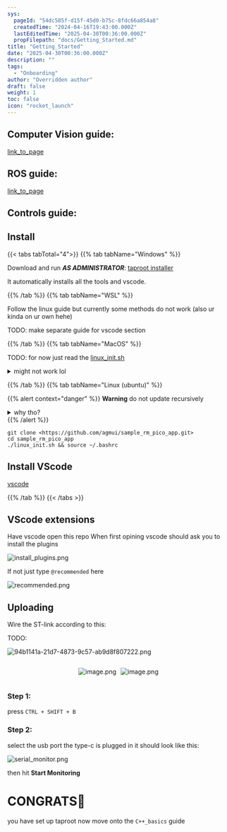 ```yaml
---
sys:
  pageId: "54dc585f-d15f-45d0-b75c-8fdc66a854a8"
  createdTime: "2024-04-16T19:43:00.000Z"
  lastEditedTime: "2025-04-30T00:36:00.000Z"
  propFilepath: "docs/Getting_Started.md"
title: "Getting_Started"
date: "2025-04-30T00:36:00.000Z"
description: ""
tags:
  - "Onboarding"
author: "Overridden author"
draft: false
weight: 1
toc: false
icon: "rocket_launch"
---
```


## Computer Vision guide:

[link_to_page](86d45bc0-388b-4d26-8848-44f255f73d0e)

## ROS guide:

[link_to_page](3c76c1de-ec8f-46d6-8b0a-294005edc2d5)

## Controls guide:

## Install

{{< tabs tabTotal="4">}}
{{% tab tabName="Windows" %}}

Download and run _**AS ADMINISTRATOR**_: [taproot installer](https://github.com/Thornbots/TeachingFreshies/releases/tag/1.0)

It automatically installs all the tools and vscode.

{{% /tab %}}
{{% tab tabName="WSL" %}}

Follow the linux guide but currently some methods do not work (also ur kinda on ur own hehe)

TODO: make separate guide for vscode section

{{% /tab %}}
{{% tab tabName="MacOS" %}}

TODO: for now just read the [linux_init.sh](https://github.com/agmui/sample_rm_pico_app/blob/main/linux_init.sh)

<details>
<summary>might not work lol</summary>

`brew install libusb pkg-config`

Next install: [vscode](https://code.visualstudio.com/Download)

</details>

{{% /tab %}}
{{% tab tabName="Linux (ubuntu)" %}}

{{% alert context="danger" %}}
**Warning** do not update recursively
<details>
<summary>why tho?</summary>
There are some submodules that may go on for a while (like tinyusb) and I highly
recommend you don't need to get them.
If you want to see what submodules I update just look in `linux_init.sh`
</details>
{{% /alert %}}

```shell
git clone <https://github.com/agmui/sample_rm_pico_app.git>
cd sample_rm_pico_app
./linux_init.sh && source ~/.bashrc
```

## Install VScode

[vscode](https://code.visualstudio.com/Download)

{{% /tab %}}
{{< /tabs >}}

## VScode extensions

Have vscode open this repo
When first opining vscode should ask you to install the plugins

![install_plugins.png](https://prod-files-secure.s3.us-west-2.amazonaws.com/d518164a-d88e-44d1-a4ee-3adb3bd8bce0/89bd30f0-1825-4e77-867b-0a41ce370880/install_plugins.png?X-Amz-Algorithm=AWS4-HMAC-SHA256&X-Amz-Content-Sha256=UNSIGNED-PAYLOAD&X-Amz-Credential=ASIAZI2LB46672LBRPYZ%2F20250525%2Fus-west-2%2Fs3%2Faws4_request&X-Amz-Date=20250525T210704Z&X-Amz-Expires=3600&X-Amz-Security-Token=IQoJb3JpZ2luX2VjEGwaCXVzLXdlc3QtMiJHMEUCIQD78fUP42c2W%2BcAQ9YI4qIHcaMtZYz9%2BL8ooDedPdbxtQIgAKamECFlS0ytdrH2sKxLw7q3G3RCzJWeY%2Fi2bIoQ4b0q%2FwMINRAAGgw2Mzc0MjMxODM4MDUiDNhSFBN7P0q5DuULcyrcA2KaYk6Gi7TGUZmB15pnjS5Xg74kGFVu1p0i2DuHH3MBZKLBb3ZjGUBM00NkK9fZXDur45yeZSoSsV8sgoZkAOvXxOQU2GM%2FmfWH7ABRLCuOah2BClMBjbhzA7nrAqVsQ70a3UHQNMenkBS%2B1K5WVBtBimwyGA26%2B4Bb51jAnKkxyXfR2o35YIRapnlJI73K4Bx3E9Eh9VbvWmJEA9TFU3cS44TZCx%2FSTLLRooFCqnUabKBX%2BcmHWecGa%2FAy2WYdLGi%2B%2B6Uz67IpHY65cQR%2BXh%2BlKVZ5y2TGGzoij0lIvHXeIU%2BHihKXVDiBG4yGCuP9jczOEfW3LqBoSzLhtbWGMamEWvZ6F7hvio5ouoFvNBSbQHsEhzgkX7ca8CBmjBGvi7a9UfOEoYnj4JD1YrNYSwpTETDot18SUA7kotUC73WIjSZ4ShFZp3vC62JfXyeVuQ2DASm7Gx74B5PRdfE2HKywI9Il5kjgn63Ftj3fS6lY06HFL2c1599Dbn9Ug6Cpg98y6yrGNKXgDCJxBiabNDQmw9bWgXsnleko3wgCYHx6mLrvw9904igP4wGjaKc8vNGnwY8ZH%2B%2Fq4nBHpIJ%2F54ofSYWeZRvrWXNKIOxSkp3gpzNCYUOESPLXNnmsMKL1zcEGOqUBfbKTZTKCSissYdMncSK1aYOmUxqGM0VQ2lXv2to6ikDUsY8eutpw%2FlqXMDgiNUrXCUReemC3lcvpV%2FePFRiLnjBFcI0RKHPGrNcjHOzANzQ%2FkNmhDEgIucjqjXB957vd2Ze0nvIPG6LJDWa4W5BOpGF7TyCMzgYE40NKWRBIbxE083%2FDk%2BpspRwC%2Bb3%2Bnb6F3a00APrhiX8rDZCSuwFw510tCJPO&X-Amz-Signature=cf2f63b7a67771153818396cb88df899ddd751f2ee9f272ef347c8c150389e13&X-Amz-SignedHeaders=host&x-id=GetObject)

If not just type `@recommended` here  

![recommended.png](https://prod-files-secure.s3.us-west-2.amazonaws.com/d518164a-d88e-44d1-a4ee-3adb3bd8bce0/61e661e9-5d85-4dfc-be0d-8d2097a5e793/recommended.png?X-Amz-Algorithm=AWS4-HMAC-SHA256&X-Amz-Content-Sha256=UNSIGNED-PAYLOAD&X-Amz-Credential=ASIAZI2LB46672LBRPYZ%2F20250525%2Fus-west-2%2Fs3%2Faws4_request&X-Amz-Date=20250525T210704Z&X-Amz-Expires=3600&X-Amz-Security-Token=IQoJb3JpZ2luX2VjEGwaCXVzLXdlc3QtMiJHMEUCIQD78fUP42c2W%2BcAQ9YI4qIHcaMtZYz9%2BL8ooDedPdbxtQIgAKamECFlS0ytdrH2sKxLw7q3G3RCzJWeY%2Fi2bIoQ4b0q%2FwMINRAAGgw2Mzc0MjMxODM4MDUiDNhSFBN7P0q5DuULcyrcA2KaYk6Gi7TGUZmB15pnjS5Xg74kGFVu1p0i2DuHH3MBZKLBb3ZjGUBM00NkK9fZXDur45yeZSoSsV8sgoZkAOvXxOQU2GM%2FmfWH7ABRLCuOah2BClMBjbhzA7nrAqVsQ70a3UHQNMenkBS%2B1K5WVBtBimwyGA26%2B4Bb51jAnKkxyXfR2o35YIRapnlJI73K4Bx3E9Eh9VbvWmJEA9TFU3cS44TZCx%2FSTLLRooFCqnUabKBX%2BcmHWecGa%2FAy2WYdLGi%2B%2B6Uz67IpHY65cQR%2BXh%2BlKVZ5y2TGGzoij0lIvHXeIU%2BHihKXVDiBG4yGCuP9jczOEfW3LqBoSzLhtbWGMamEWvZ6F7hvio5ouoFvNBSbQHsEhzgkX7ca8CBmjBGvi7a9UfOEoYnj4JD1YrNYSwpTETDot18SUA7kotUC73WIjSZ4ShFZp3vC62JfXyeVuQ2DASm7Gx74B5PRdfE2HKywI9Il5kjgn63Ftj3fS6lY06HFL2c1599Dbn9Ug6Cpg98y6yrGNKXgDCJxBiabNDQmw9bWgXsnleko3wgCYHx6mLrvw9904igP4wGjaKc8vNGnwY8ZH%2B%2Fq4nBHpIJ%2F54ofSYWeZRvrWXNKIOxSkp3gpzNCYUOESPLXNnmsMKL1zcEGOqUBfbKTZTKCSissYdMncSK1aYOmUxqGM0VQ2lXv2to6ikDUsY8eutpw%2FlqXMDgiNUrXCUReemC3lcvpV%2FePFRiLnjBFcI0RKHPGrNcjHOzANzQ%2FkNmhDEgIucjqjXB957vd2Ze0nvIPG6LJDWa4W5BOpGF7TyCMzgYE40NKWRBIbxE083%2FDk%2BpspRwC%2Bb3%2Bnb6F3a00APrhiX8rDZCSuwFw510tCJPO&X-Amz-Signature=6464d2659efc549aa6ab6fb27ad26feb2480a6f1445647159be146688f958b2a&X-Amz-SignedHeaders=host&x-id=GetObject)

## Uploading

Wire the ST-link according to this:

TODO:

![94b1141a-21d7-4873-9c57-ab9d8f807222.png](https://prod-files-secure.s3.us-west-2.amazonaws.com/d518164a-d88e-44d1-a4ee-3adb3bd8bce0/e5fad17d-ab82-4300-9f4c-505ab4b1202c/94b1141a-21d7-4873-9c57-ab9d8f807222.png?X-Amz-Algorithm=AWS4-HMAC-SHA256&X-Amz-Content-Sha256=UNSIGNED-PAYLOAD&X-Amz-Credential=ASIAZI2LB46672LBRPYZ%2F20250525%2Fus-west-2%2Fs3%2Faws4_request&X-Amz-Date=20250525T210704Z&X-Amz-Expires=3600&X-Amz-Security-Token=IQoJb3JpZ2luX2VjEGwaCXVzLXdlc3QtMiJHMEUCIQD78fUP42c2W%2BcAQ9YI4qIHcaMtZYz9%2BL8ooDedPdbxtQIgAKamECFlS0ytdrH2sKxLw7q3G3RCzJWeY%2Fi2bIoQ4b0q%2FwMINRAAGgw2Mzc0MjMxODM4MDUiDNhSFBN7P0q5DuULcyrcA2KaYk6Gi7TGUZmB15pnjS5Xg74kGFVu1p0i2DuHH3MBZKLBb3ZjGUBM00NkK9fZXDur45yeZSoSsV8sgoZkAOvXxOQU2GM%2FmfWH7ABRLCuOah2BClMBjbhzA7nrAqVsQ70a3UHQNMenkBS%2B1K5WVBtBimwyGA26%2B4Bb51jAnKkxyXfR2o35YIRapnlJI73K4Bx3E9Eh9VbvWmJEA9TFU3cS44TZCx%2FSTLLRooFCqnUabKBX%2BcmHWecGa%2FAy2WYdLGi%2B%2B6Uz67IpHY65cQR%2BXh%2BlKVZ5y2TGGzoij0lIvHXeIU%2BHihKXVDiBG4yGCuP9jczOEfW3LqBoSzLhtbWGMamEWvZ6F7hvio5ouoFvNBSbQHsEhzgkX7ca8CBmjBGvi7a9UfOEoYnj4JD1YrNYSwpTETDot18SUA7kotUC73WIjSZ4ShFZp3vC62JfXyeVuQ2DASm7Gx74B5PRdfE2HKywI9Il5kjgn63Ftj3fS6lY06HFL2c1599Dbn9Ug6Cpg98y6yrGNKXgDCJxBiabNDQmw9bWgXsnleko3wgCYHx6mLrvw9904igP4wGjaKc8vNGnwY8ZH%2B%2Fq4nBHpIJ%2F54ofSYWeZRvrWXNKIOxSkp3gpzNCYUOESPLXNnmsMKL1zcEGOqUBfbKTZTKCSissYdMncSK1aYOmUxqGM0VQ2lXv2to6ikDUsY8eutpw%2FlqXMDgiNUrXCUReemC3lcvpV%2FePFRiLnjBFcI0RKHPGrNcjHOzANzQ%2FkNmhDEgIucjqjXB957vd2Ze0nvIPG6LJDWa4W5BOpGF7TyCMzgYE40NKWRBIbxE083%2FDk%2BpspRwC%2Bb3%2Bnb6F3a00APrhiX8rDZCSuwFw510tCJPO&X-Amz-Signature=45627916bf95e2ac72fab721439a7b0d12b8a73b4053ae7744f6c5c892a85005&X-Amz-SignedHeaders=host&x-id=GetObject)

<div style="display: flex;flex-direction: row; column-gap:10px; max-width: 630px;justify-content: center;">
<div>

![image.png](https://prod-files-secure.s3.us-west-2.amazonaws.com/d518164a-d88e-44d1-a4ee-3adb3bd8bce0/210ecb78-1116-4d7b-b9b7-2292f66fa2c2/image.png?X-Amz-Algorithm=AWS4-HMAC-SHA256&X-Amz-Content-Sha256=UNSIGNED-PAYLOAD&X-Amz-Credential=ASIAZI2LB466RDO3FGPS%2F20250525%2Fus-west-2%2Fs3%2Faws4_request&X-Amz-Date=20250525T210711Z&X-Amz-Expires=3600&X-Amz-Security-Token=IQoJb3JpZ2luX2VjEGwaCXVzLXdlc3QtMiJGMEQCIHfgATi%2FD0N%2BEw2jsx17X%2F4ySgQHe5kX7nHl4h5VEpJJAiAJkonbyqUDw4QbClHUh112c5%2B6VDqATsum6pNBI%2BIr8ir%2FAwg1EAAaDDYzNzQyMzE4MzgwNSIMKzS3XwXg5wqayic0KtwDAamQtt5TOOrs84echWJiloVHnLV%2B%2BiOivpxXHk%2FVbhlUzEe1KGL%2FUtEngOrSUCpyssPw7aO6hU65eXAjT439z%2Fxs03%2FishTFdOAIYCVTWbAEOelQmK6fE0xL4DOMLoo7LhNePxnLB14l4WDLtRyzmtRl19MIGe8kCiAIegbqEKuivArM5%2F%2Fig0zoOsyJQdwQlSNRfiaW%2FZ9MXsZ%2BzT9J5VOHa0NVbKTQpLq64kffXRJNyNwxDzOWLvZlbCjBV3APMIz9Lu00CQbr%2Bj8cPwXObasiLSEWxPCK6oaxyYomfrT2mGbQNRS2gBBlfXbwPxyZfzTCNzJxSy4jI9jorxcgZcr9AxQkUJU1tX2hXmb9Df5chn%2BzjnBDRzUXIHTEesw082QUWnMa1wXIH09%2FXn%2BpB%2BG5HzpuUebNLaul72iPMSFJiu3MIfNWge55pjZZi5SMBP%2FovFv5gmri%2BsuDMcH9FBgUXl5AD95o%2B6ZNJPeFcZ2%2Bkmg%2Fs16iU63aW8drFHUJows1QOVqm52Yn%2Fvga77gtPbuBqgf%2FxMS%2BkcgIxFVXY3t1SPnUz2Og5HYHGs4aHpeZy0QDlNYEfumyTP4k4C3g5Y3bIgG7HiXJt3axdi1yucG%2Bto9rZMLCzWqPEYwoPXNwQY6pgFBBZAsirkWGMNL5rm9jUeSGU4EGQ5lIfoKW46SZYQ5HqGdc6%2BdUcZZjy4aGRrXdEJi7ID5ueiy%2BroOIlMbEmkfaXsmEkgkEMz%2FooS35SVEynA7bBM508xBXzwIm8oI9bUyIVQ%2BVZt%2FQvysPOn3o6k7Y3ip515GRE6nsFRxgIVRhODVGnSqHuwiOJfzqx6oqFjvRVzpg2KTMvtYSzNv7YELt1g7PSn%2F&X-Amz-Signature=05611f445510e0e713a3d96516811f3ccf89048a59f52e36c11daf7d966ee2f0&X-Amz-SignedHeaders=host&x-id=GetObject)

</div>
<div>

![image.png](https://prod-files-secure.s3.us-west-2.amazonaws.com/d518164a-d88e-44d1-a4ee-3adb3bd8bce0/33a0fd0f-8ca6-4a86-8e09-26e95ded1fff/image.png?X-Amz-Algorithm=AWS4-HMAC-SHA256&X-Amz-Content-Sha256=UNSIGNED-PAYLOAD&X-Amz-Credential=ASIAZI2LB46624O2LFJW%2F20250525%2Fus-west-2%2Fs3%2Faws4_request&X-Amz-Date=20250525T210711Z&X-Amz-Expires=3600&X-Amz-Security-Token=IQoJb3JpZ2luX2VjEGwaCXVzLXdlc3QtMiJGMEQCIH4%2FSWICmNrvREnlVyysF5nu%2Fp2e2xOq5W0wNsEq7C0yAiANqhYwr0v86el3drA1E99rKV%2FmcOhe7uIWoh8WKKipbyr%2FAwg1EAAaDDYzNzQyMzE4MzgwNSIMkblplh641xQVZnqjKtwDkYbjDms3HQsZDJCpLs8bIuAQRQLY72QzO4Zc%2BGVbzhmT%2FKJzlqQUKmD9dLE0sINqNPIvonCpgEdlyFWzSD%2B2W6T%2B%2FFmWBYuOPfTd4o5p7JgnFV4DSRJjMwQgJvQmbnrvd5xRxYQzGL8aa5SCDzWUmlF9SqWiYLMR4PqjL7AmAGigKpktkxr4O0ZmsomRkx5Y2AtI8zsUgXIfOLzJ6IrrDQEdCMm54MA5hF0YrrqTE0gnEDQmmGzl3H2P3MgRFZvENn%2B3dSM00gNLyMlTQFSPH7c5dZ0NUbfljyrXaQc6Ck3fMH457IODErDYzh2rUTelOOxPEDX7Su0fV8JxN7tkeiopTTsjqE67MVOzrpW%2B%2B2YRuhbehfxVxbdL%2BQ2jB2%2FSiH6AbM8YRTR8mfO8d7655BSAk1OHhI8nUvv5xuXMBOTW9%2FDipoxhZLhN2%2FMaHGE352fVgDSssEptGdr%2B5QZfOGjZcUiWgW13qiWF6L8b6oY2boNvx3rfzzI941usAoWGRPqyaIaPwTl%2BqSbcZfFhj7jNMiFfkqxRYQdYIEFocTYTv7mXItzcutbGHZR2DPAklV4lm6hcpKvTUPYSXKwlvbqpZc04i8y4%2BdJyFXsAJs93IFLD3beZkqGENrEwlfXNwQY6pgEBRvxaD6RPOEbx74yA5BMUDZs97S8bNrAgBFgQbrGBqZsY0KES4dGA5a%2FRJuiL7vuXj7X2%2Be4RMr%2B8sAUFvFz7qYhiamurxaGKDvm0CVl9ztgAUwv95m5tGa0NwFhRJHklyYGEW%2FsxBfii00Ah%2FtVHqd4STVjo2ZSrXqzh8bv4mjI%2Bh1bo1%2BtRouLqtbhectTHkIGjr8PH1k2Im9zBuxjkIIXaWTFS&X-Amz-Signature=b43736dd8e2f07401e81377751ce8dc0c39e4afdcdd4595be2bcfa05af755f84&X-Amz-SignedHeaders=host&x-id=GetObject)

</div>
</div>

### Step 1:

press `CTRL + SHIFT + B`

### Step 2:

select the usb port the type-c is plugged in it should look like this:

![serial_monitor.png](https://prod-files-secure.s3.us-west-2.amazonaws.com/d518164a-d88e-44d1-a4ee-3adb3bd8bce0/f03f4774-05d4-4393-b6a0-d5efb6d315ab/serial_monitor.png?X-Amz-Algorithm=AWS4-HMAC-SHA256&X-Amz-Content-Sha256=UNSIGNED-PAYLOAD&X-Amz-Credential=ASIAZI2LB46672LBRPYZ%2F20250525%2Fus-west-2%2Fs3%2Faws4_request&X-Amz-Date=20250525T210704Z&X-Amz-Expires=3600&X-Amz-Security-Token=IQoJb3JpZ2luX2VjEGwaCXVzLXdlc3QtMiJHMEUCIQD78fUP42c2W%2BcAQ9YI4qIHcaMtZYz9%2BL8ooDedPdbxtQIgAKamECFlS0ytdrH2sKxLw7q3G3RCzJWeY%2Fi2bIoQ4b0q%2FwMINRAAGgw2Mzc0MjMxODM4MDUiDNhSFBN7P0q5DuULcyrcA2KaYk6Gi7TGUZmB15pnjS5Xg74kGFVu1p0i2DuHH3MBZKLBb3ZjGUBM00NkK9fZXDur45yeZSoSsV8sgoZkAOvXxOQU2GM%2FmfWH7ABRLCuOah2BClMBjbhzA7nrAqVsQ70a3UHQNMenkBS%2B1K5WVBtBimwyGA26%2B4Bb51jAnKkxyXfR2o35YIRapnlJI73K4Bx3E9Eh9VbvWmJEA9TFU3cS44TZCx%2FSTLLRooFCqnUabKBX%2BcmHWecGa%2FAy2WYdLGi%2B%2B6Uz67IpHY65cQR%2BXh%2BlKVZ5y2TGGzoij0lIvHXeIU%2BHihKXVDiBG4yGCuP9jczOEfW3LqBoSzLhtbWGMamEWvZ6F7hvio5ouoFvNBSbQHsEhzgkX7ca8CBmjBGvi7a9UfOEoYnj4JD1YrNYSwpTETDot18SUA7kotUC73WIjSZ4ShFZp3vC62JfXyeVuQ2DASm7Gx74B5PRdfE2HKywI9Il5kjgn63Ftj3fS6lY06HFL2c1599Dbn9Ug6Cpg98y6yrGNKXgDCJxBiabNDQmw9bWgXsnleko3wgCYHx6mLrvw9904igP4wGjaKc8vNGnwY8ZH%2B%2Fq4nBHpIJ%2F54ofSYWeZRvrWXNKIOxSkp3gpzNCYUOESPLXNnmsMKL1zcEGOqUBfbKTZTKCSissYdMncSK1aYOmUxqGM0VQ2lXv2to6ikDUsY8eutpw%2FlqXMDgiNUrXCUReemC3lcvpV%2FePFRiLnjBFcI0RKHPGrNcjHOzANzQ%2FkNmhDEgIucjqjXB957vd2Ze0nvIPG6LJDWa4W5BOpGF7TyCMzgYE40NKWRBIbxE083%2FDk%2BpspRwC%2Bb3%2Bnb6F3a00APrhiX8rDZCSuwFw510tCJPO&X-Amz-Signature=6a25232a4e762a8dd0a783a5a990cb27efd950c7e4647647b8fce05dc36cc0cc&X-Amz-SignedHeaders=host&x-id=GetObject)

then hit **Start Monitoring**

# CONGRATS🎉

you have set up taproot now move onto the `C++_basics` guide
